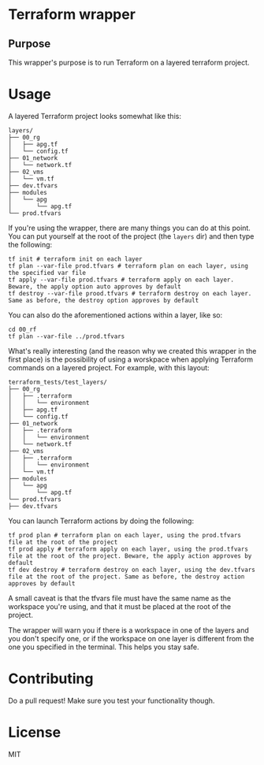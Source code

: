 # Terraform wrapper

## Purpose
This wrapper's purpose is to run Terraform on a layered terraform project.

# Usage

A layered Terraform project looks somewhat like this:

```
layers/
├── 00_rg
│   ├── apg.tf
│   └── config.tf
├── 01_network
│   └── network.tf
├── 02_vms
│   └── vm.tf
├── dev.tfvars
├── modules
│   └── apg
│       └── apg.tf
└── prod.tfvars
```

If you're using the wrapper, there are many things you can do at this point.
You can put yourself at the root of the project (the `layers` dir) and then
type the following:

```
tf init # terraform init on each layer
tf plan --var-file prod.tfvars # terraform plan on each layer, using the specified var file
tf apply --var-file prod.tfvars # terraform apply on each layer. Beware, the apply option auto approves by default
tf destroy --var-file prood.tfvars # terraform destroy on each layer. Same as before, the destroy option approves by default
```

You can also do the aforementioned actions within a layer, like so:

```
cd 00_rf
tf plan --var-file ../prod.tfvars
```

What's really interesting (and the reason why we created this wrapper in the
first place) is the possibility of using a worskpace when applying Terraform
commands on a layered project. For example, with this layout:

```
terraform_tests/test_layers/
├── 00_rg
│   ├── .terraform
│   │   └── environment
│   ├── apg.tf
│   └── config.tf
├── 01_network
│   ├── .terraform
│   │   └── environment
│   └── network.tf
├── 02_vms
│   ├── .terraform
│   │   └── environment
│   └── vm.tf
├── modules
│   └── apg
│       └── apg.tf
└── prod.tfvars
├── dev.tfvars
```

You can launch Terraform actions by doing the following:

```
tf prod plan # terraform plan on each layer, using the prod.tfvars file at the root of the project
tf prod apply # terraform apply on each layer, using the prod.tfvars file at the root of the project. Beware, the apply action approves by default
tf dev destroy # terraform destroy on each layer, using the dev.tfvars file at the root of the project. Same as before, the destroy action approves by default
```

A small caveat is that the tfvars file must have the same name as the workspace you're using,
and that it must be placed at the root of the project.

The wrapper will warn you if there is a workspace in one of the layers and you don't specify one, or if the
workspace on one layer is different from the one you specified in the terminal. This helps you stay safe.

# Contributing

Do a pull request! Make sure you test your functionality though.

# License

MIT

